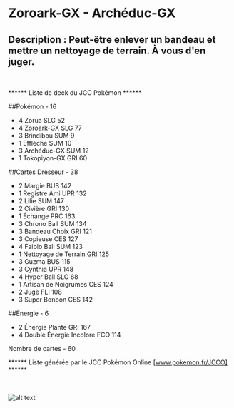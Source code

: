 # Zoroark-GX - Archéduc-GX

## Description : Peut-être enlever un bandeau et mettre un nettoyage de terrain. À vous d'en juger.

<br>

****** Liste de deck du JCC Pokémon ******

##Pokémon - 16

* 4 Zorua SLG 52
* 4 Zoroark-GX SLG 77
* 3 Brindibou SUM 9
* 1 Efflèche SUM 10
* 3 Archéduc-GX SUM 12
* 1 Tokopiyon-GX GRI 60

##Cartes Dresseur - 38

* 2 Margie BUS 142
* 1 Registre Ami UPR 132
* 2 Lilie SUM 147
* 2 Civière GRI 130
* 1 Échange PRC 163
* 3 Chrono Ball SUM 134
* 3 Bandeau Choix GRI 121
* 3 Copieuse CES 127
* 4 Faiblo Ball SUM 123
* 1 Nettoyage de Terrain GRI 125
* 3 Guzma BUS 115
* 3 Cynthia UPR 148
* 4 Hyper Ball SLG 68
* 1 Artisan de Noigrumes CES 124
* 2 Juge FLI 108
* 3 Super Bonbon CES 142

##Énergie - 6

* 2 Énergie Plante GRI 167
* 4 Double Énergie Incolore FCO 114

Nombre de cartes - 60

****** Liste générée par le JCC Pokémon Online [www.pokemon.fr/JCCO] ******

<br>

![alt text](img/ZoroarkArchéduc-GX.png)